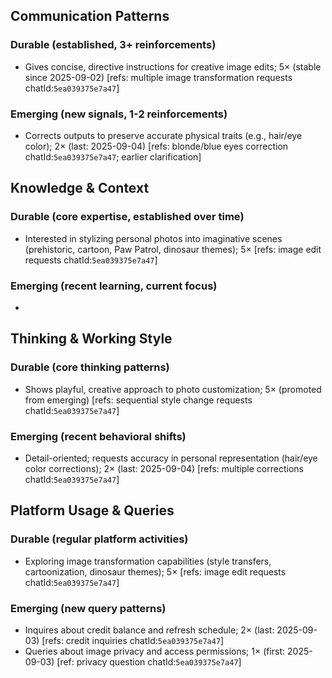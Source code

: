 ## Communication Patterns
### Durable (established, 3+ reinforcements)
- Gives concise, directive instructions for creative image edits; 5× (stable since 2025-09-02) [refs: multiple image transformation requests chatId:`5ea039375e7a47`]

### Emerging (new signals, 1-2 reinforcements)
- Corrects outputs to preserve accurate physical traits (e.g., hair/eye color); 2× (last: 2025-09-04) [refs: blonde/blue eyes correction chatId:`5ea039375e7a47`; earlier clarification]

## Knowledge & Context
### Durable (core expertise, established over time)
- Interested in stylizing personal photos into imaginative scenes (prehistoric, cartoon, Paw Patrol, dinosaur themes); 5× [refs: image edit requests chatId:`5ea039375e7a47`]

### Emerging (recent learning, current focus)
-

## Thinking & Working Style
### Durable (core thinking patterns)
- Shows playful, creative approach to photo customization; 5× (promoted from emerging) [refs: sequential style change requests chatId:`5ea039375e7a47`]

### Emerging (recent behavioral shifts)
- Detail-oriented; requests accuracy in personal representation (hair/eye color corrections); 2× (last: 2025-09-04) [refs: multiple corrections chatId:`5ea039375e7a47`]

## Platform Usage & Queries
### Durable (regular platform activities)
- Exploring image transformation capabilities (style transfers, cartoonization, dinosaur themes); 5× [refs: image edit requests chatId:`5ea039375e7a47`]

### Emerging (new query patterns)
- Inquires about credit balance and refresh schedule; 2× (last: 2025-09-03) [refs: credit inquiries chatId:`5ea039375e7a47`]
- Queries about image privacy and access permissions; 1× (first: 2025-09-03) [ref: privacy question chatId:`5ea039375e7a47`]